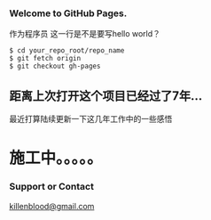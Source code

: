 ### Welcome to GitHub Pages.
作为程序员 这一行是不是要写hello world？

```
$ cd your_repo_root/repo_name
$ git fetch origin
$ git checkout gh-pages
```

## 距离上次打开这个项目已经过了7年...

最近打算陆续更新一下这几年工作中的一些感悟

# 施工中。。。。。


### Support or Contact
killenblood@gmail.com
